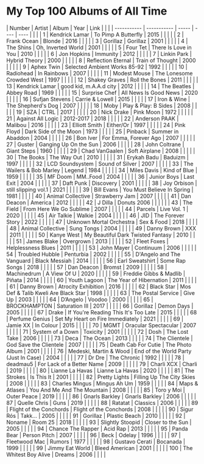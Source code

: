 # My Top 100 Albums of All Time
| Number      | Artist                    | Album                                 | Year | Link |   |   |
| ----------- | -----------               | -----                                 | ---- | ---- |   |   |
| 1           | Kendrick Lamar            | To Pimp A Butterfly                   | 2015 |      |   |   |
| 2           | Frank Ocean               | Blonde                                | 2016 |      |   |   |
| 3           | Gorillaz                  | Gorillaz                              | 2001 |      |   |   |
| 4           | The Shins                 | Oh, Inverted World                    | 2001 |      |   |   |
| 5           | Four Tet                  | There Is Love in You                  | 2010 |      |   |   |
| 6           | Jon Hopkins               | Immunity                              | 2012 |      |   |   |
| 7           | Linkin Park               | Hybrid Theory                         | 2000 |      |   |   |
| 8           | Reflection Eternal        | Train of Thought                      | 2000 |      |   |   |
| 9          | Aphex Twin                | Selected Ambient Works 85-92          | 1992 |      |   |   |
| 10          | Radiohead                 | In Rainbows                           | 2007 |      |   |   |
| 11          | Modest Mouse              | The Lonesome Crowded West             | 1997 |      |   |   |
| 12          | Shakey Graves             | Roll the Bones                        | 2011 |      |   |   |
| 13          | Kendrick Lamar            | good kid, m.A.A.d city                | 2012 |      |   |   |
| 14          | The Beatles               | Abbey Road                            | 1969 |      |   |   |
| 15          | Surprise Chef             | All News Is Good News                 | 2020 |      |   |   |
| 16          | Sufjan Stevens            | Carrie & Lowell                       | 2015 |      |   |   |
| 17          | Iron & Wine               | The Shepherd's Dog                    | 2007 |      |   |   |
| 18          | Moby                      | Play & Play: B Sides                  | 2008 |      |   |   |
| 19          | SZA                       | CTRL                                  | 2017 |      |   |   |
| 20          | Nick Drake                | Pink Moon                             | 1972 |      |   |   |
| 21          | Against All Logic         | 2012-2017                             | 2018 |      |   |   |
| 22          | Anderson PAAK             | Malibou                               | 2016 |      |   |   |
| 23          | Elliott Smith             | Either/Or                             | 1997 |      |   |   |
| 24          | Pink Floyd                | Dark Side of the Moon                 | 1973 |      |   |   |
| 25          | Pinback                   | Summer in Abaddon                     | 2004 |      |   |   |
| 26          | Bon Iver                  | For Emma, Forever Ago                 | 2007 |      |   |   |
| 27          | Guster                    | Ganging Up On the Sun                 | 2006 |      |   |   |
| 28          | John Coltrane             | Giant Steps                           | 1960 |      |   |   |
| 29          | Chad VanGaalen            | Soft Airplane                         | 2008 |      |   |   |
| 30          | The Books                 | The Way Out                           | 2010 |      |   |   |
| 31          | Erykah Badu               | Baduizm                               | 1997 |      |   |   |
| 32          | LCD Soundsystem           | Sound of Silver                       | 2007 |      |   |   |
| 33          | The Wailers & Bob Marley  | Legend                                | 1984 |      |   |   |
| 34          | Miles Davis               | Kind of Blue                          | 1959 |      |   |   |
| 35          | MF Doom                   | MM..Food                              | 2004 |      |   |   |
| 36          | Junior Boys               | Last Exit                             | 2004 |      |   |   |
| 37          | Daft Punk                 | Discovery                             | 2001 |      |   |   |
| 38          | Joy Orbison               | still slipping vol.1                  | 2021 |      |   |   |
| 39          | Bill Evans                | You Must Believe In Spring            | 1981 |      |   |   |
| 40          | Animal Collective         | Strawberry Jam                        | 2007 |      |   |   |
| 41          | Dan Deacon                | America                               | 2012 |      |   |   |
| 42          | J Dilla                   | Donuts 2006                           |      |      |   |   |
| 43          | The Field                 | From Here We Go Sublime               | 2007 |      |   |   |
| 44          | Parcels                   | Live Vol. 1                           | 2020 |      |   |   |
| 45          | Air Talkie                | Walkie                                | 2004 |      |   |   |
| 46          | JID                       | The Forever Story                     | 2022 |      |   |   |
| 47          | Unknown Mortal Orchestra  | Sex & Food                            | 2018 |      |   |   |
| 48          | Animal Collective         | Sung Tongs                            | 2004 |      |   |   |
| 49          | Danny Brown               | XXX                                   | 2011 |      |   |   |
| 50          | Kanye West                | My Beautiful Dark Twisted Fantasy     | 2010 |      |   |   |
| 51          | James Blake               | Overgrown                             | 2013 |      |   |   |
| 52          | Fleet Foxes               | Helplessness Blues                    | 2011 |      |   |   |
| 53          | John Mayer                | Continuum                             | 2006 |      |   |   |
| 54          | Troubled Hubble           | Penturbia                             | 2002 |      |   |   |
| 55          | D'Angelo and The Vanguard | Black Messiah                         | 2014 |      |   |   |
| 56          | Earl Sweatshirt           | Some Rap Songs                        | 2018 |      |   |   |
| 57          | Dan Deacon                | Bromst                                | 2009 |      |   |   |
| 58          | Machinedrum               | A View Of U                           | 2020 |      |   |   |
| 59          | Freddie Gibbs & Madlib    | Piñata                                | 2014 |      |   |   |
| 60          | Youth Lagoon              | The Year of Hibernation               | 2011 |      |   |   |
| 61          | Danny Brown               | Atrocity Exhibition                   | 2016 |      |   |   |
| 62          | Black Star                | Mos Def & Talib Kweli Are Black Star  | 1998 |      |   |   |
| 63          | The Postal Service        | Give Up                               | 2003 |      |   |   |
| 64          | D’Angelo                  | Voodoo                                | 2000 |      |   |   |
| 65          | BROCKHAMPTON              | Saturation III                        | 2017 |      |   |   |
| 66          | Gorillaz                  | Demon Days                            | 2005 |      |   |   |
| 67          | Drake                     | If You're Reading This It's Too Late  | 2015 |      |   |   |
| 68          | Perfume Genius            | Set My Heart on Fire Immediately      | 2021 |      |   |   |
| 69          | Jamie XX                  | In Colour                             | 2015 |      |   |   |
| 70          | MGMT                      | Oracular Spectacular                  | 2007 |      |   |   |
| 71          | System of a Down          | Toxicity                              | 2001 |      |   |   |
| 72          | Dosh                      | The Lost Take                         | 2006 |      |   |   |
| 73          | Deca                      | The Ocean                             | 2013 |      |   |   |
| 74          | The Clientele             | God Save the Clientele                | 2007 |      |   |   |
| 75          | Death Cab For Cutie       | The Photo Album                       | 2001 |      |   |   |
| 76          | Medeski, Martin & Wood    | End of the World Party (Just In Case) | 2004 |      |   |   |
| 77          | Dr Dre                    | The Chronic                           | 1992 |      |   |   |
| 78          | deadmau5                  | For Lack of a Better Name             | 2009 |      |   |   |
| 79          | Charli XCX                | Charli                                | 2019 |      |   |   |
| 80          | Lianne La Havas           | Lianne La Havas                       | 2020 |      |   |   |
| 81          | The Strokes               | Is This It                            | 2001 |      |   |   |
| 82          | Pretty Lights             | Filling Up The City Skies             | 2008 |      |   |   |
| 83          | Charles Mingus            | Mingus Ah Um                          | 1959 |      |   |   |
| 84          | Maps & Atlases            | You And Me And The Mountain           | 2008 |      |   |   |
| 85          | Toro y Moi                | Outer Peace                           | 2019 |      |   |   |
| 86          | Gnarls Barkley            | Gnarls Barkley                        | 2006 |      |   |   |
| 87          | Quelle Chris              | Guns                                  | 2019 |      |   |   |
| 88          | Ratatat                   | Classics                              | 2006 |      |   |   |
| 89          | Flight of the Conchords   | Flight of the Conchords               | 2008 |      |   |   |
| 90          | Sigur Rós                 | Takk...                               | 2005 |      |   |   |
| 91          | Gorillaz                  | Plastic Beach                         | 2010 |      |   |   |
| 92          | Noname                    | Room 25                               | 2018 |      |   |   |
| 93          | Slightly Stoopid          | Closer to the Sun                     | 2005 |      |   |   |
| 94          | Chance The Rapper         | Acid Rap                              | 2013 |      |   |   |
| 95          | Panda Bear                | Person Pitch                          | 2007 |      |   |   |
| 96          | Beck                      | Odelay                                | 1996 |      |   |   |
| 97          | Fleetwood Mac             | Rumors                                | 1977 |      |   |   |
| 98          | Gustavo Cerati            | Bocanada                              | 1999 |      |   |   |
| 99         | Jimmy Eat World           | Bleed American                        | 2001 |      |   |   |
| 100        | The Whitest Boy Alive     | Dreams                                | 2006 |      |   |   |
